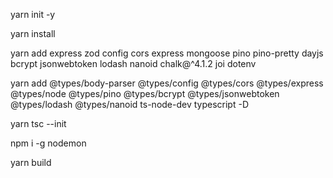 yarn init -y

yarn install

yarn add express zod config cors express mongoose pino pino-pretty dayjs bcrypt jsonwebtoken lodash nanoid chalk@^4.1.2 joi dotenv

yarn add @types/body-parser @types/config @types/cors @types/express @types/node @types/pino @types/bcrypt @types/jsonwebtoken @types/lodash @types/nanoid ts-node-dev typescript -D

yarn tsc  --init

npm i -g nodemon  

yarn build
